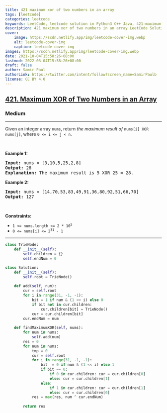 ```yaml
---
title: 421 maximum xor of two numbers in an array
tags: [leetcode]
categories: leetcode
keywords: LeetCode, leetcode solution in Python3 C++ Java, 421-maximum-xor-of-two-numbers-in-an-array solution
description: 421 maximum xor of two numbers in an array LeetCode Solution Explained
cover:
    image: https://scdn.netlify.app/img/leetcode-cover-img.webp
    alt: leetcode-cover-img
    caption: leetcode-cover-img
images: https://scdn.netlify.app/img/leetcode-cover-img.webp
date: 2021-10-04T15:58:26+08:00
lastmod: 2022-03-04T15:58:26+08:00
draft: false
author: Samir Paul
authorLink: https://twitter.com/intent/follow?screen_name=SamirPaulb
license: CC BY 4.0
---
```



<h2><a href="https://leetcode.com/problems/maximum-xor-of-two-numbers-in-an-array/">421. Maximum XOR of Two Numbers in an Array</a></h2><h3>Medium</h3><hr><div><p>Given an integer array <code>nums</code>, return <em>the maximum result of </em><code>nums[i] XOR nums[j]</code>, where <code>0 &lt;= i &lt;= j &lt; n</code>.</p>

<p>&nbsp;</p>
<p><strong>Example 1:</strong></p>

<pre><strong>Input:</strong> nums = [3,10,5,25,2,8]
<strong>Output:</strong> 28
<strong>Explanation:</strong> The maximum result is 5 XOR 25 = 28.
</pre>

<p><strong>Example 2:</strong></p>

<pre><strong>Input:</strong> nums = [14,70,53,83,49,91,36,80,92,51,66,70]
<strong>Output:</strong> 127
</pre>

<p>&nbsp;</p>
<p><strong>Constraints:</strong></p>

<ul>
	<li><code>1 &lt;= nums.length &lt;= 2 * 10<sup>5</sup></code></li>
	<li><code>0 &lt;= nums[i] &lt;= 2<sup>31</sup> - 1</code></li>
</ul>
</div>

---




```python
class TrieNode:
    def __init__(self):
        self.children = {}
        self.endNum = 0

class Solution:
    def __init__(self):
        self.root = TrieNode()
    
    def add(self, num):
        cur = self.root
        for i in range(31, -1, -1):
            bit = 1 if num & (1 << i) else 0
            if bit not in cur.children:
                cur.children[bit] = TrieNode()
            cur = cur.children[bit]
        cur.endNum = num
        
    def findMaximumXOR(self, nums):
        for num in nums:
            self.add(num)
        res = 0
        for num in nums:
            tmp = 0
            cur = self.root
            for i in range(31, -1, -1):
                bit  = 0 if num & (1 << i) else 1
                if bit == 0:
                    if 0 in cur.children: cur = cur.children[0]
                    else: cur = cur.children[1]
                else:
                    if 1 in cur.children: cur = cur.children[1]
                    else: cur = cur.children[0]
            res = max(res, num ^ cur.endNum)
        
        return res
```
